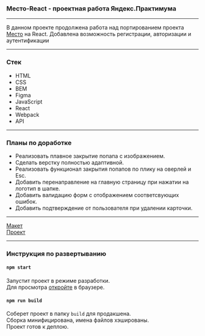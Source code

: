### Место-React - проектная работа Яндекс.Практимума

---

В данном проекте продолжена работа над портированием проекта [Место](https://github.com/totalretard/mesto) на React.
Добавлена возможность регистрации, авторизации и аутентификации

---

### Стек
* HTML
* CSS
* BEM
* Figma
* JavaScript
* React
* Webpack
* API

---

### Планы по доработке
* Реализовать плавное закрытие попапа с изображением.
* Сделать верстку полностью адаптивной.
* Реализовать функционал закрытия попапов по плику на оверлей и Esc.
* Добавить перенаправление на главную страницу при нажатии на логотип в шапке.
* Добавить валидацию форм с отображением соответсвующих ошибок.
* Добавить подтверждение от пользователя при удалении карточки.
---

[Макет](https://www.figma.com/file/5H3gsn5lIGPwzBPby9jAOo/Sprint-14-RU?node-id=0%3A1)
<br />
[Проект](https://andreysdrv.github.io/react-mesto-auth/)

---

### Инструкция по развертыванию
#### `npm start`

Запустит проект в режиме разработки.
<br />
Для просмотра [откройте](http://localhost:3000) в браузере.

#### `npm run build`

Соберет проект в папку `build` для продакшена.
<br />
Сборка минифицирована, имена файлов хэшированы.
<br />
Проект готов к деплою.